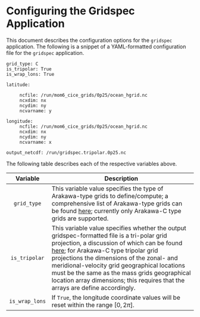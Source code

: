 # Configuring the Gridspec Application

This document describes the configuration options for the `gridspec`
application. The following is a snippet of a YAML-formatted
configuration file for the `gridspec` application.

~~~
grid_type: C
is_tripolar: True
is_wrap_lons: True

latitude:

     ncfile: /run/mom6_cice_grids/0p25/ocean_hgrid.nc
     ncxdim: nx
     ncydim: ny
     ncvarname: y

longitude:
     ncfile: /run/mom6_cice_grids/0p25/ocean_hgrid.nc
     ncxdim: nx
     ncydim: ny
     ncvarname: x

output_netcdf: /run/gridspec.tripolar.0p25.nc

~~~

The following table describes each of the respective variables above.

<div align="center">

| Variable | Description |
| :-------------: | :-----------: |
| `grid_type` | <div align="left">This variable value specifies the type of Arakawa-type grids to define/compute; a comprehensive list of Arakawa-type grids can be found [here](https://en.wikipedia.org/wiki/Arakawa_grids); currently only Arakawa-C type grids are supported.</div> |
| `is_tripolar` | <div align="left">This variable value specifies whether the output gridspec-formatted file is a tri-polar grid projection, a discussion of which can be found [here](https://github.com/dtcenter/MET/issues/1231); for Arakawa-C type tripolar grid projections the dimensions of the zonal- and meridional-velocity grid geographical locations must be the same as the mass grids geographical location array dimensions; this requires that the arrays are define accordingly.</div> |
| `is_wrap_lons` | <div align="left">If `True`, the longitude coordinate values will be reset within the range $[0, 2\pi]$.</div>| 


</div>
